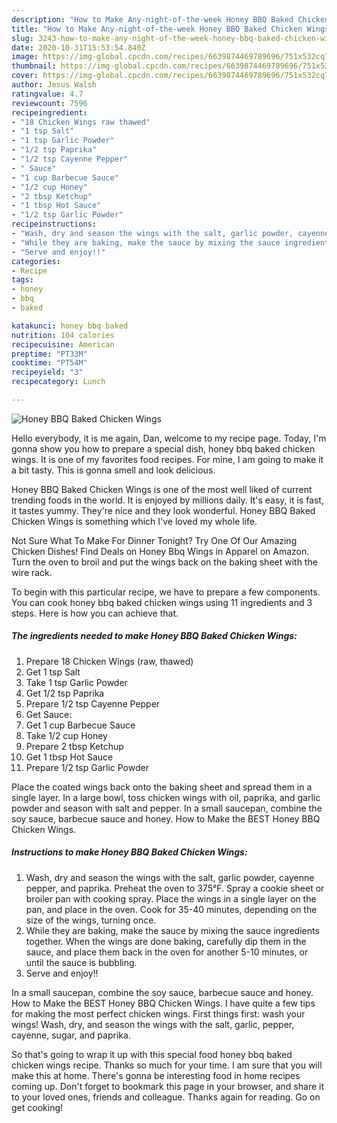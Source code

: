 ```yaml
---
description: "How to Make Any-night-of-the-week Honey BBQ Baked Chicken Wings"
title: "How to Make Any-night-of-the-week Honey BBQ Baked Chicken Wings"
slug: 3243-how-to-make-any-night-of-the-week-honey-bbq-baked-chicken-wings
date: 2020-10-31T15:53:54.840Z
image: https://img-global.cpcdn.com/recipes/6639874469789696/751x532cq70/honey-bbq-baked-chicken-wings-recipe-main-photo.jpg
thumbnail: https://img-global.cpcdn.com/recipes/6639874469789696/751x532cq70/honey-bbq-baked-chicken-wings-recipe-main-photo.jpg
cover: https://img-global.cpcdn.com/recipes/6639874469789696/751x532cq70/honey-bbq-baked-chicken-wings-recipe-main-photo.jpg
author: Jesus Walsh
ratingvalue: 4.7
reviewcount: 7596
recipeingredient:
- "18 Chicken Wings raw thawed"
- "1 tsp Salt"
- "1 tsp Garlic Powder"
- "1/2 tsp Paprika"
- "1/2 tsp Cayenne Pepper"
- " Sauce"
- "1 cup Barbecue Sauce"
- "1/2 cup Honey"
- "2 tbsp Ketchup"
- "1 tbsp Hot Sauce"
- "1/2 tsp Garlic Powder"
recipeinstructions:
- "Wash, dry and season the wings with the salt, garlic powder, cayenne pepper, and paprika. Preheat the oven to 375°F. Spray a cookie sheet or broiler pan with cooking spray. Place the wings in a single layer on the pan, and place in the oven. Cook for 35-40 minutes, depending on the size of the wings, turning once."
- "While they are baking, make the sauce by mixing the sauce ingredients together. When the wings are done baking, carefully dip them in the sauce, and place them back in the oven for another 5-10 minutes, or until the sauce is bubbling."
- "Serve and enjoy!!"
categories:
- Recipe
tags:
- honey
- bbq
- baked

katakunci: honey bbq baked 
nutrition: 104 calories
recipecuisine: American
preptime: "PT33M"
cooktime: "PT54M"
recipeyield: "3"
recipecategory: Lunch

---
```



![Honey BBQ Baked Chicken Wings](https://img-global.cpcdn.com/recipes/6639874469789696/751x532cq70/honey-bbq-baked-chicken-wings-recipe-main-photo.jpg)

Hello everybody, it is me again, Dan, welcome to my recipe page. Today, I'm gonna show you how to prepare a special dish, honey bbq baked chicken wings. It is one of my favorites food recipes. For mine, I am going to make it a bit tasty. This is gonna smell and look delicious.

Honey BBQ Baked Chicken Wings is one of the most well liked of current trending foods in the world. It is enjoyed by millions daily. It's easy, it is fast, it tastes yummy. They're nice and they look wonderful. Honey BBQ Baked Chicken Wings is something which I've loved my whole life.

Not Sure What To Make For Dinner Tonight? Try One Of Our Amazing Chicken Dishes! Find Deals on Honey Bbq Wings in Apparel on Amazon. Turn the oven to broil and put the wings back on the baking sheet with the wire rack.


To begin with this particular recipe, we have to prepare a few components. You can cook honey bbq baked chicken wings using 11 ingredients and 3 steps. Here is how you can achieve that.

<!--inarticleads1-->

##### The ingredients needed to make Honey BBQ Baked Chicken Wings:

1. Prepare 18 Chicken Wings (raw, thawed)
1. Get 1 tsp Salt
1. Take 1 tsp Garlic Powder
1. Get 1/2 tsp Paprika
1. Prepare 1/2 tsp Cayenne Pepper
1. Get  Sauce:
1. Get 1 cup Barbecue Sauce
1. Take 1/2 cup Honey
1. Prepare 2 tbsp Ketchup
1. Get 1 tbsp Hot Sauce
1. Prepare 1/2 tsp Garlic Powder


Place the coated wings back onto the baking sheet and spread them in a single layer. In a large bowl, toss chicken wings with oil, paprika, and garlic powder and season with salt and pepper. In a small saucepan, combine the soy sauce, barbecue sauce and honey. How to Make the BEST Honey BBQ Chicken Wings. 

<!--inarticleads2-->

##### Instructions to make Honey BBQ Baked Chicken Wings:

1. Wash, dry and season the wings with the salt, garlic powder, cayenne pepper, and paprika. Preheat the oven to 375°F. Spray a cookie sheet or broiler pan with cooking spray. Place the wings in a single layer on the pan, and place in the oven. Cook for 35-40 minutes, depending on the size of the wings, turning once.
1. While they are baking, make the sauce by mixing the sauce ingredients together. When the wings are done baking, carefully dip them in the sauce, and place them back in the oven for another 5-10 minutes, or until the sauce is bubbling.
1. Serve and enjoy!!


In a small saucepan, combine the soy sauce, barbecue sauce and honey. How to Make the BEST Honey BBQ Chicken Wings. I have quite a few tips for making the most perfect chicken wings. First things first: wash your wings! Wash, dry, and season the wings with the salt, garlic, pepper, cayenne, sugar, and paprika. 

So that's going to wrap it up with this special food honey bbq baked chicken wings recipe. Thanks so much for your time. I am sure that you will make this at home. There's gonna be interesting food in home recipes coming up. Don't forget to bookmark this page in your browser, and share it to your loved ones, friends and colleague. Thanks again for reading. Go on get cooking!
